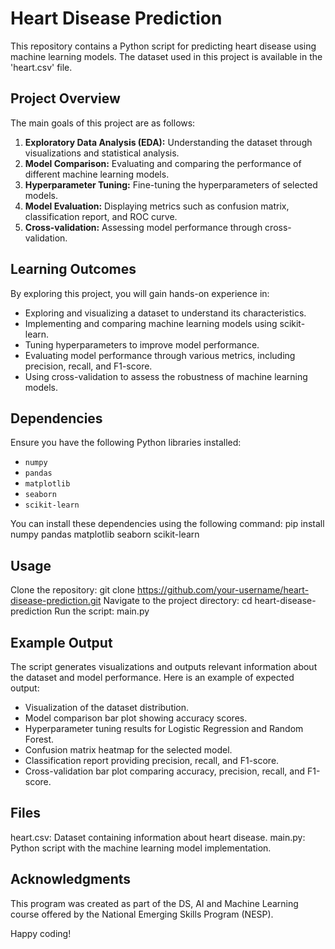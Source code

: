 # Heart Disease Prediction

This repository contains a Python script for predicting heart disease using machine learning models. The dataset used in this project is available in the 'heart.csv' file.

## Project Overview

The main goals of this project are as follows:

1. **Exploratory Data Analysis (EDA):** Understanding the dataset through visualizations and statistical analysis.
2. **Model Comparison:** Evaluating and comparing the performance of different machine learning models.
3. **Hyperparameter Tuning:** Fine-tuning the hyperparameters of selected models.
4. **Model Evaluation:** Displaying metrics such as confusion matrix, classification report, and ROC curve.
5. **Cross-validation:** Assessing model performance through cross-validation.

## Learning Outcomes

By exploring this project, you will gain hands-on experience in:

- Exploring and visualizing a dataset to understand its characteristics.
- Implementing and comparing machine learning models using scikit-learn.
- Tuning hyperparameters to improve model performance.
- Evaluating model performance through various metrics, including precision, recall, and F1-score.
- Using cross-validation to assess the robustness of machine learning models.

## Dependencies

Ensure you have the following Python libraries installed:

- `numpy`
- `pandas`
- `matplotlib`
- `seaborn`
- `scikit-learn`

You can install these dependencies using the following command: pip install numpy pandas matplotlib seaborn scikit-learn

## Usage
Clone the repository: git clone https://github.com/your-username/heart-disease-prediction.git
Navigate to the project directory: cd heart-disease-prediction
Run the script: main.py

## Example Output
The script generates visualizations and outputs relevant information about the dataset and model performance. Here is an example of expected output:

- Visualization of the dataset distribution.
- Model comparison bar plot showing accuracy scores.
- Hyperparameter tuning results for Logistic Regression and Random Forest.
- Confusion matrix heatmap for the selected model.
- Classification report providing precision, recall, and F1-score.
- Cross-validation bar plot comparing accuracy, precision, recall, and F1-score.

## Files
heart.csv: Dataset containing information about heart disease.
main.py: Python script with the machine learning model implementation.

## Acknowledgments
This program was created as part of the DS, AI and Machine Learning course offered by the National Emerging Skills Program (NESP).

Happy coding!

